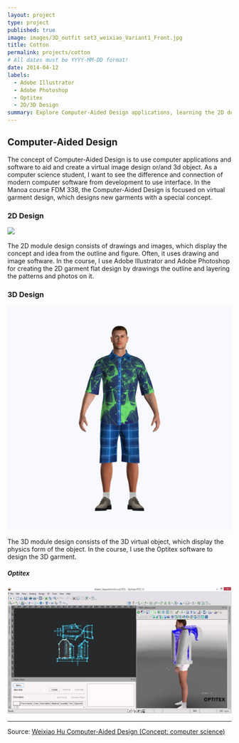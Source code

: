 ```yaml
---
layout: project
type: project
published: true
image: images/3D_outfit set3_weixiao_Variant1_Front.jpg
title: Cotton
permalink: projects/cotton
# All dates must be YYYY-MM-DD format!
date: 2014-04-12
labels:
  - Adobe Illustrator
  - Adobe Photoshop
  - Optitex
  - 2D/3D Design
summary: Explore Computer-Aided Design applications, learning the 2D design and 3D virtual garment design.
---
```


## Computer-Aided Design

The concept of Computer-Aided Design is to use computer applications and software to aid and create a virtual image design or/and 3d object. 
As a computer science student, I want to see the difference and connection of modern computer software from development to use interface.
In the Manoa course FDM 338, the Computer-Aided Design is focused on virtual garment design, which designs new garments with a special concept.

### 2D Design

<img class="ui floated rounded image" src="../images/weixiao_338_T-shirt flat Template_S2022 1.png">

The 2D module design consists of drawings and images, which display the concept and idea from the outline and figure. 
Often, it uses drawing and image software. In the course, I use Adobe Illustrator and Adobe Photoshop for creating the 2D garment flat design by drawings the outline and layering the patterns and photos on it.

### 3D Design

<img class="ui floated rounded image" src="../images/3D_outfit set3_weixiao_Variant1_Front.jpg">

The 3D module design consists of the 3D virtual object, which display the physics form of the object. 
In the course, I use the Optitex software to design the 3D garment.

##### Optitex

<img class="ui floated rounded image" src="../images/maxresdefault.jpg">


<hr>

Source: <a href="https://drive.google.com/drive/folders/1XNXp-QvWUa5L2IwNfTFVYcXT-cTCxB5O?usp=sharing"><i class="large github icon "></i>Weixiao Hu Computer-Aided Design (Concept: computer science) </a>
